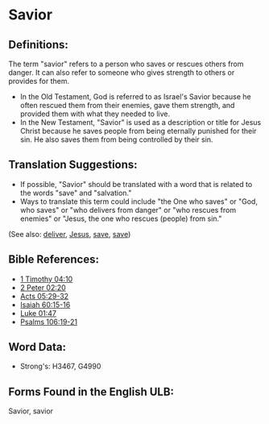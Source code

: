 # Savior

## Definitions:

The term "savior" refers to a person who saves or rescues others from danger. It can also refer to someone who gives strength to others or provides for them.

* In the Old Testament, God is referred to as Israel's Savior because he often rescued them from their enemies, gave them strength, and provided them with what they needed to live.
* In the New Testament, "Savior" is used as a description or title for Jesus Christ because he saves people from being eternally punished for their sin. He also saves them from being controlled by their sin.

## Translation Suggestions:

* If possible, "Savior" should be translated with a word that is related to the words "save" and "salvation."
* Ways to translate this term could include "the One who saves" or "God, who saves" or "who delivers from danger" or "who rescues from enemies" or "Jesus, the one who rescues (people) from sin."

(See also: [deliver](../other/deliverer.md), [Jesus](../kt/jesus.md), [save](../kt/save.md), [save](../kt/save.md))

## Bible References:

* [1 Timothy 04:10](rc://en/tn/help/1ti/04/10)
* [2 Peter 02:20](rc://en/tn/help/2pe/02/20)
* [Acts 05:29-32](rc://en/tn/help/act/05/29)
* [Isaiah 60:15-16](rc://en/tn/help/isa/60/15)
* [Luke 01:47](rc://en/tn/help/luk/01/47)
* [Psalms 106:19-21](rc://en/tn/help/psa/106/019)

## Word Data:

* Strong's: H3467, G4990

## Forms Found in the English ULB:

Savior, savior
